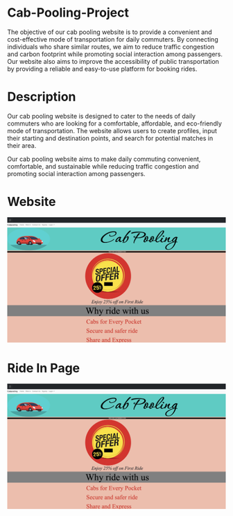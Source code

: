 # Cab-Pooling-Project
The objective of our cab pooling website is to provide a convenient and cost-effective mode of transportation for daily commuters. By connecting individuals who share similar routes, we aim to reduce traffic congestion and carbon footprint while promoting social interaction among passengers. Our website also aims to improve the accessibility of public transportation by providing a reliable and easy-to-use platform for booking rides.

# Description
Our cab pooling website is designed to cater to the needs of daily commuters who are looking for a comfortable, affordable, and eco-friendly mode of transportation. The website allows users to create profiles, input their starting and destination points, and search for potential matches in their area. 

Our cab pooling website aims to make daily commuting convenient, comfortable, and sustainable while reducing traffic congestion and promoting social interaction among passengers.
# Website 
![CabPooling](CabPoolingWebsite.png)

# Ride In Page
![SignUP](CabPoolingWebsite.png)

